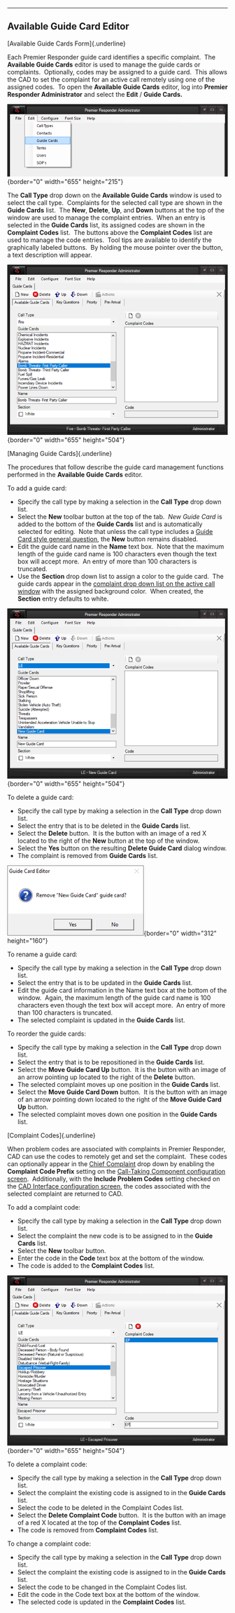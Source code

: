   ---------------------------------
  **Available Guide Card Editor**
  ---------------------------------

[Available Guide Cards Form]{.underline}

Each Premier Responder guide card identifies a specific complaint.  The
**Available Guide Cards** editor is used to manage the guide cards or
complaints.  Optionally, codes may be assigned to a guide card.  This
allows the CAD to set the complaint for an active call remotely using
one of the assigned codes.  To open the **Available Guide Cards**
editor, log into **Premier Responder Administrator** and select the
**Edit** / **Guide Cards.**

![](Available%20Guide%20Cards%20Editor_files/image001.png){border="0"
width="655" height="215"}

The **Call Type** drop down on the **Available Guide Cards** window is
used to select the call type.  Complaints for the selected call type are
shown in the **Guide Cards** list.  The **New**, **Delete**, **Up**, and
**Down** buttons at the top of the window are used to manage the
complaint entries.  When an entry is selected in the **Guide Cards**
list, its assigned codes are shown in the **Complaint Codes** list.  The
buttons above the **Complaint Codes** list are used to manage the code
entries.  Tool tips are available to identify the graphically labeled
buttons.  By holding the mouse pointer over the button, a text
description will appear. 

![](Available%20Guide%20Cards%20Editor_files/image002.png){border="0"
width="655" height="504"}

[Managing Guide Cards]{.underline}

The procedures that follow describe the guide card management functions
performed in the **Available Guide Cards** editor.

To add a guide card:

-   Specify the call type by making a selection in the **Call Type**
    drop down list.
-   Select the **New** toolbar button at the top of the tab.  *New Guide
    Card* is added to the bottom of the **Guide Cards** list and is
    automatically selected for editing.  Note that unless the call type
    includes a [Guide Card style general
    question](General%20Questions%20Editor.htm), the **New** button
    remains disabled.
-   Edit the guide card name in the **Name** text box.  Note that the
    maximum length of the guide card name is 100 characters even though
    the text box will accept more.  An entry of more than 100 characters
    is truncated.
-   Use the **Section** drop down list to assign a color to the guide
    card.  The guide cards appear in the [complaint drop down list on
    the active call window](General%20Questions.htm) with the assigned
    background color.  When created, the **Section** entry defaults to
    white.

![](Available%20Guide%20Cards%20Editor_files/image003.png){border="0"
width="655" height="504"}

To delete a guide card:

-   Specify the call type by making a selection in the **Call Type**
    drop down list.
-   Select the entry that is to be deleted in the **Guide Cards** list.
-   Select the **Delete** button.  It is the button with an image of a
    red X located to the right of the **New** button at the top of the
    window.
-   Select the **Yes** button on the resulting **Delete Guide Card**
    dialog window.
-   The complaint is removed from **Guide Cards** list.

![](Available%20Guide%20Cards%20Editor_files/image004.png){border="0"
width="312" height="160"}

To rename a guide card:

-   Specify the call type by making a selection in the **Call Type**
    drop down list.
-   Select the entry that is to be updated in the **Guide Cards** list.
-   Edit the guide card information in the Name text box at the bottom
    of the window.  Again, the maximum length of the guide card name is
    100 characters even though the text box will accept more.  An entry
    of more than 100 characters is truncated.
-   The selected complaint is updated in the **Guide Cards** list.

To reorder the guide cards:

-   Specify the call type by making a selection in the **Call Type**
    drop down list.
-   Select the entry that is to be repositioned in the **Guide Cards**
    list.
-   Select the **Move Guide Card Up** button.  It is the button with an
    image of an arrow pointing up located to the right of the **Delete**
    button.
-   The selected complaint moves up one position in the **Guide Cards**
    list.
-   Select the **Move Guide Card Down** button.  It is the button with
    an image of an arrow pointing down located to the right of the
    **Move Guide Card Up** button.
-   The selected complaint moves down one position in the **Guide
    Cards** list.

[Complaint Codes]{.underline}

When problem codes are associated with complaints in Premier Responder,
CAD can use the codes to remotely get and set the complaint.  These
codes can optionally appear in the [Chief
Complaint](General%20Questions.htm) drop down by enabling the
**Complaint Code Prefix** setting on the [Call-Taking Component
configuration screen](Call-Taking%20Component%20Settings.htm). 
Additionally, with the **Include Problem Codes** setting checked on the
[CAD Interface configuration screen](Cad%20Interface%20Settings.htm),
the codes associated with the selected complaint are returned to CAD.

To add a complaint code:

-   Specify the call type by making a selection in the **Call Type**
    drop down list.
-   Select the complaint the new code is to be assigned to in the
    **Guide Cards** list.
-   Select the **New** toolbar button.
-   Enter the code in the **Code** text box at the bottom of the window.
-   The code is added to the **Complaint Codes** list.

![](Available%20Guide%20Cards%20Editor_files/image005.png){border="0"
width="655" height="504"}

To delete a complaint code:

-   Specify the call type by making a selection in the **Call Type**
    drop down list.
-   Select the complaint the existing code is assigned to in the **Guide
    Cards** list.
-   Select the code to be deleted in the Complaint Codes list.
-   Select the **Delete Complaint Code** button.  It is the button with
    an image of a red X located at the top of the **Complaint Codes**
    list.
-   The code is removed from **Complaint Codes** list.

To change a complaint code:

-   Specify the call type by making a selection in the **Call Type**
    drop down list.
-   Select the complaint the existing code is assigned to in the **Guide
    Cards** list.
-   Select the code to be changed in the Complaint Codes list.
-   Edit the code in the Code text box at the bottom of the window.
-   The selected code is updated in the **Complaint Codes** list.
